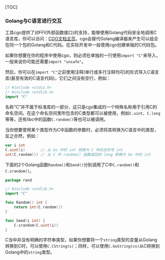 [TOC]

### Golang与C语言进行交互

工具cgo提供了对FFI(外部函数接口)的支持，能够使用Golang代码安全地调用C语言库，你可以访问：[CGO文档主页](http://golang.org/cmd/cgo)。cgo会替代Golang编译器来产生可以组合在同一个包的Golang和C代码。在实际开发中一般使用cgo创建单独的C代码包。

如果你想要在你的程序中使用cgo，则必须在单独的一行使用`import "C"`来导入，一般来说你可能还需要`import "unsafe"`。

然后，你可以在`import "C"`之前使用注释(单行或多行注释均可)的形式导入C语言库(甚至有效的C语言代码)，它们之间没有空行，例如：

```go
// #include <stdio.h>
// #include <stdlib.h>
import "C"
```

名称“C”并不属于标准库的一部分，这只是cgo集成的一个特殊名称用于引用C的命名空间。在这个命名空间里所包含的C类型都可以被使用，例如`C.uint`、`C.long`等等，还有libc中的函数`C.random()`等也可以被调用。

当你想要使用某个类型作为C中函数的参数时，必须将其转换为C语言中的类型，反之亦然，例如：

```go
var i int
C.uint(i) 		// 从 Go 中的 int 转换为 C 中的无符号 int
int(C.random()) // 从 C 中 random() 函数返回的 long 转换为 Go 中的 int
```

下面的2个Golang函数`Random()`和`Send()`分别调用了C中`C.random()`和`C.srandom()`。

```go
package rand

// #include <stdlib.h>
import "C"

func Random() int {
	return int(C.random())
}

func Seed(i int) {
	C.srandom(C.uint(i))
}
```

C当中并没有明确的字符串类型，如果你想要将一个`string`类型的变量从Golang转换到C时，可以使用`C.CString(s)`；同样，可以使用`C.GoString(cs)`从C转换到Golang中的`string`类型。